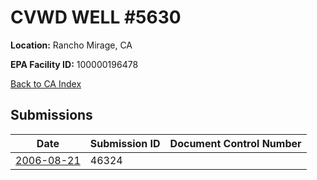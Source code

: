 # CVWD WELL #5630

**Location:** Rancho Mirage, CA

**EPA Facility ID:** 100000196478

[Back to CA Index](../../index.md)

## Submissions

| Date | Submission ID | Document Control Number |
|------|--------------|-------------------------|
| [2006-08-21](submissions/46324.md) | 46324 |  |
